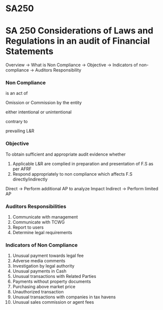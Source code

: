 # SA250

# SA 250 Considerations of Laws and Regulations in an audit of Financial Statements

Overview 
→ What is Non Compliance
→ Objective
→ Indicators of non-compliance
→ Auditors Responsibility 

### Non Compliance

is an act of

Omission or Commission by the entity

either intentional or unintentional

contrary to 

prevailing L&R

### Objective

To obtain sufficient and appropriate audit evidence whether

1. Applicable L&R are complied in preparation and presentation of F.S as per AFRF
2. Respond appropriately to non compliance which affects F.S directly/indirectly

Direct → Perform additional AP to analyze Impact
Indirect → Perform limited AP

### Auditors Responsibilities

1. Communicate with management
2. Communicate with TCWG
3. Report to users
4. Determine legal requirements

### Indicators of Non Compliance

1. Unusual payment towards legal fee
2. Adverse media comments
3. Investigation by legal authority
4. Unusual payments in Cash
5. Unusual transactions with Related Parties
6. Payments without property documents
7. Purchasing above market price
8. Unauthorized transaction
9. Unusual transactions with companies in tax havens
10. Unusual sales commission or agent fees